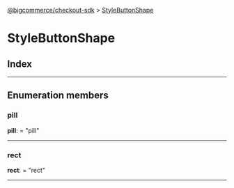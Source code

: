 [@bigcommerce/checkout-sdk](../README.md) > [StyleButtonShape](../enums/stylebuttonshape.md)

# StyleButtonShape

## Index

---

## Enumeration members

<a id="pill"></a>

###  pill

**pill**:  = "pill"

___
<a id="rect"></a>

###  rect

**rect**:  = "rect"

___


